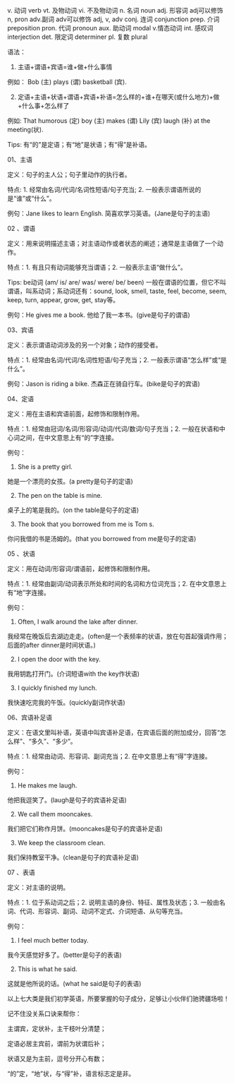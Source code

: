 v. 动词 verb
vt. 及物动词
vi. 不及物动词
n. 名词 noun
adj. 形容词 adj可以修饰 n, pron
adv.副词  adv可以修饰 adj, v, adv
conj. 连词 conjunction
prep. 介词 preposition
pron. 代词 pronoun
aux. 助动词
modal v.情态动词
int. 感叹词 interjection
det. 限定词 determiner
pl. 复数 plural


语法：

1. 主语+谓语+宾语=谁+做+什么事情

例如： Bob (主) plays (谓) basketball (宾).

2. 定语+主语+状语+谓语+宾语+补语=怎么样的+谁+在哪天(或什么地方)+做+什么事+怎么样了

例如: That humorous (定) boy (主) makes (谓) Lily (宾) laugh (补) at the meeting(状).

Tips: 有“的”是定语；有“地”是状语；有“得”是补语。

01、主语

定义：句子的主人公；句子里动作的执行者。

特点: 1. 经常由名词/代词/名词性短语/句子充当; 2. 一般表示谓语所说的是“谁”或“什么”。

例句：Jane likes to learn English. 简喜欢学习英语。(Jane是句子的主语)

02 、谓语

定义：用来说明描述主语；对主语动作或者状态的阐述；通常是主语做了一个动作。

特点：1. 有且只有动词能够充当谓语；2. 一般表示主语“做什么”。

Tips: be动词 (am/ is/ are/ was/ were/ be/ been) 一般在谓语的位置，但它不叫谓语，叫系动词；系动词还有：sound, look, smell, taste, feel, become, seem, keep, turn, appear, grow, get, stay等。

例句：He gives me a book. 他给了我一本书。(give是句子的谓语)

03、宾语

定义：表示谓语动词涉及的另一个对象；动作的接受者。

特点：1. 经常由名词/代词/名词性短语/句子充当；2. 一般表示谓语“怎么样”或“是什么”。

例句：Jason is riding a bike. 杰森正在骑自行车。(bike是句子的宾语)

04、定语

定义：用在主语和宾语前面，起修饰和限制作用。

特点：1. 经常由冠词/名词/形容词/动词/代词/数词/句子充当；2. 一般在状语和中心词之间，在中文意思上有“的”字连接。

例句：

1. She is a pretty girl.

她是一个漂亮的女孩。(a pretty是句子的定语)

2. The pen on the table is mine.

桌子上的笔是我的。(on the table是句子的定语)

3. The book that you borrowed from me is Tom s.

你问我借的书是汤姆的。(that you borrowed from me是句子的定语)

05 、状语

定义：用在动词/形容词/谓语前，起修饰和限制作用。

特点：1. 经常由副词/动词表示所处和时间的名词和方位词充当；2. 在中文意思上有“地”字连接。

例句：

1. Often, I walk around the lake after dinner.

我经常在晚饭后去湖边走走。(often是一个表频率的状语，放在句首起强调作用；后面的after dinner是时间状语。)

2. I open the door with the key.

我用钥匙打开门。(介词短语with the key作状语)

3. I quickly finished my lunch.

我快速吃完我的午饭。(quickly副词作状语)

06、宾语补足语

定义：在语文里叫补语，英语中叫宾语补足语，在宾语后面的附加成分，回答“怎么样”、“多久”、“多少”。

特点：1. 经常由动词、形容词、副词充当；2. 在中文意思上有“得”字连接。

例句：

1. He makes me laugh.

他把我逗笑了。(laugh是句子的宾语补足语)

2. We call them mooncakes.

我们把它们称作月饼。(mooncakes是句子的宾语补足语)

3. We keep the classroom clean.

我们保持教室干净。(clean是句子的宾语补足语)

07 、表语

定义：对主语的说明。

特点：1. 位于系动词之后；2. 说明主语的身份、特征、属性及状态；3. 一般由名词、代词、形容词、副词、动词不定式、介词短语、从句等充当。

例句：

1. I feel much better today.

我今天感觉好多了。(better是句子的表语)

2. This is what he said.

这就是他所说的话。(what he said是句子的表语)

以上七大类是我们初学英语，所要掌握的句子成分，足够让小伙伴们驰骋疆场啦！

记不住没关系口诀来帮你：

主谓宾，定状补，主干枝叶分清楚；

定语必居主宾前，谓前为状谓后补；

状语又是为主前，逗号分开心有数；

“的”定，“地”状，与“得”补，语言标志定是非。